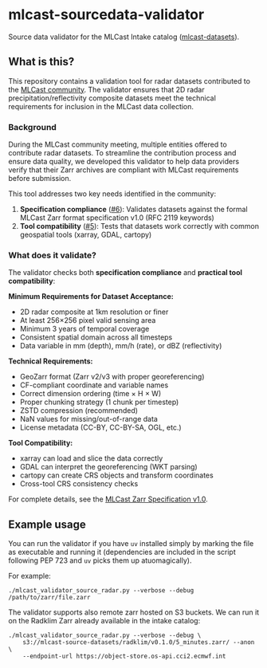 # mlcast-sourcedata-validator

Source data validator for the MLCast Intake catalog ([mlcast-datasets](https://github.com/mlcast-community/mlcast-datasets)).

## What is this?

This repository contains a validation tool for radar datasets contributed to the [MLCast community](https://github.com/mlcast-community). The validator ensures that 2D radar precipitation/reflectivity composite datasets meet the technical requirements for inclusion in the MLCast data collection.

### Background

During the MLCast community meeting, multiple entities offered to contribute radar datasets. To streamline the contribution process and ensure data quality, we developed this validator to help data providers verify that their Zarr archives are compliant with MLCast requirements before submission.

This tool addresses two key needs identified in the community:
1. **Specification compliance** ([#6](https://github.com/mlcast-community/mlcast-datasets/issues/6)): Validates datasets against the formal MLCast Zarr format specification v1.0 (RFC 2119 keywords)
2. **Tool compatibility** ([#5](https://github.com/mlcast-community/mlcast-datasets/issues/5)): Tests that datasets work correctly with common geospatial tools (xarray, GDAL, cartopy)

### What does it validate?

The validator checks both **specification compliance** and **practical tool compatibility**:

**Minimum Requirements for Dataset Acceptance:**
- 2D radar composite at 1km resolution or finer
- At least 256×256 pixel valid sensing area
- Minimum 3 years of temporal coverage
- Consistent spatial domain across all timesteps
- Data variable in mm (depth), mm/h (rate), or dBZ (reflectivity)

**Technical Requirements:**
- GeoZarr format (Zarr v2/v3 with proper georeferencing)
- CF-compliant coordinate and variable names
- Correct dimension ordering (time × H × W)
- Proper chunking strategy (1 chunk per timestep)
- ZSTD compression (recommended)
- NaN values for missing/out-of-range data
- License metadata (CC-BY, CC-BY-SA, OGL, etc.)

**Tool Compatibility:**
- xarray can load and slice the data correctly
- GDAL can interpret the georeferencing (WKT parsing)
- cartopy can create CRS objects and transform coordinates
- Cross-tool CRS consistency checks

For complete details, see the [MLCast Zarr Specification v1.0](docs/mlcast_zarr_spec_v1.0.md).

## Example usage

You can run the validator if you have `uv` installed simply by marking the file as executable and running it (dependencies are included in the script following PEP 723 and `uv` picks them up atuomagically).

For example:
```
./mlcast_validator_source_radar.py --verbose --debug /path/to/zarr/file.zarr
```

The validator supports also remote zarr hosted on S3 buckets. We can run it on the Radklim Zarr already available in the intake catalog:
```
./mlcast_validator_source_radar.py --verbose --debug \
    s3://mlcast-source-datasets/radklim/v0.1.0/5_minutes.zarr/ --anon \
    --endpoint-url https://object-store.os-api.cci2.ecmwf.int
```